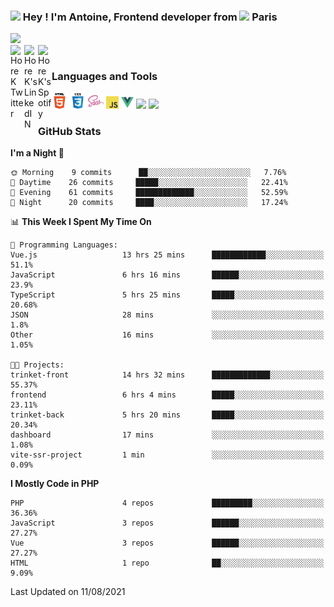 ### <img src="https://media.giphy.com/media/hvRJCLFzcasrR4ia7z/giphy.gif" height="19px"> Hey ! I'm Antoine, Frontend developer from <img src="https://user-images.githubusercontent.com/45999037/109720557-8a4eaa00-7baa-11eb-8992-25452bd80e76.png" width="18px"/> Paris

<img src="https://media.giphy.com/media/UtEM6J85KZUgJhFUNs/giphy.gif" height="150px">

<div>
  <a href="https://twitter.com/HoreK0">
    <img align="left" alt="HoreK Twitter" width="22px" src="https://raw.githubusercontent.com/peterthehan/peterthehan/master/assets/twitter.svg" />
  </a>
  <a href="https://www.linkedin.com/in/antoine-lelong-510027199">
    <img align="left" alt="HoreK's LinkedIN" width="22px" src="https://raw.githubusercontent.com/peterthehan/peterthehan/master/assets/linkedin.svg" />
  </a>
  <a href="https://open.spotify.com/user/azenoxe">
    <img align="left" alt="HoreK's Spotify" width="22px" src="https://raw.githubusercontent.com/peterthehan/peterthehan/master/assets/spotify.svg" />
  </a>
</div>

<br />

### Languages and Tools

<p>
  <img height="25" src="https://raw.githubusercontent.com/github/explore/80688e429a7d4ef2fca1e82350fe8e3517d3494d/topics/html/html.png">
  <img height="25" src="https://raw.githubusercontent.com/github/explore/80688e429a7d4ef2fca1e82350fe8e3517d3494d/topics/css/css.png">
  <img height="25" src="https://raw.githubusercontent.com/github/explore/80688e429a7d4ef2fca1e82350fe8e3517d3494d/topics/sass/sass.png">
  <img height="20" src="https://raw.githubusercontent.com/github/explore/80688e429a7d4ef2fca1e82350fe8e3517d3494d/topics/javascript/javascript.png">
  <img height="20" src="https://raw.githubusercontent.com/github/explore/80688e429a7d4ef2fca1e82350fe8e3517d3494d/topics/vue/vue.png">
  <img height="20" src="https://github.com/nuxt/nuxt.js/blob/dev/.github/nuxt.png">
  <img height="20" src="https://camo.githubusercontent.com/61e102d7c605ff91efedb9d7e47c1c4a07cef59d3e1da202fd74f4772122ca4e/68747470733a2f2f766974656a732e6465762f6c6f676f2e737667">
</p>

### GitHub Stats

<!--START_SECTION:waka-->
**I'm a Night 🦉** 

```text
🌞 Morning    9 commits      ██░░░░░░░░░░░░░░░░░░░░░░░   7.76% 
🌆 Daytime    26 commits     █████░░░░░░░░░░░░░░░░░░░░   22.41% 
🌃 Evening    61 commits     █████████████░░░░░░░░░░░░   52.59% 
🌙 Night      20 commits     ████░░░░░░░░░░░░░░░░░░░░░   17.24%

```


📊 **This Week I Spent My Time On** 

```text
💬 Programming Languages: 
Vue.js                   13 hrs 25 mins      ████████████░░░░░░░░░░░░░   51.1% 
JavaScript               6 hrs 16 mins       ██████░░░░░░░░░░░░░░░░░░░   23.9% 
TypeScript               5 hrs 25 mins       █████░░░░░░░░░░░░░░░░░░░░   20.68% 
JSON                     28 mins             ░░░░░░░░░░░░░░░░░░░░░░░░░   1.8% 
Other                    16 mins             ░░░░░░░░░░░░░░░░░░░░░░░░░   1.05%

🐱‍💻 Projects: 
trinket-front            14 hrs 32 mins      █████████████░░░░░░░░░░░░   55.37% 
frontend                 6 hrs 4 mins        █████░░░░░░░░░░░░░░░░░░░░   23.11% 
trinket-back             5 hrs 20 mins       █████░░░░░░░░░░░░░░░░░░░░   20.34% 
dashboard                17 mins             ░░░░░░░░░░░░░░░░░░░░░░░░░   1.08% 
vite-ssr-project         1 min               ░░░░░░░░░░░░░░░░░░░░░░░░░   0.09%

```

**I Mostly Code in PHP** 

```text
PHP                      4 repos             █████████░░░░░░░░░░░░░░░░   36.36% 
JavaScript               3 repos             ██████░░░░░░░░░░░░░░░░░░░   27.27% 
Vue                      3 repos             ██████░░░░░░░░░░░░░░░░░░░   27.27% 
HTML                     1 repo              ██░░░░░░░░░░░░░░░░░░░░░░░   9.09%

```



 Last Updated on 11/08/2021
<!--END_SECTION:waka-->
